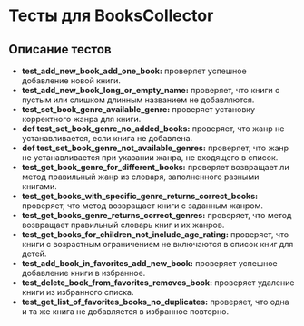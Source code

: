 # Тесты для BooksCollector

## Описание тестов

- **test_add_new_book_add_one_book:** проверяет успешное добавление новой книги.
- **test_add_new_book_long_or_empty_name:** проверяет, что книги с пустым или слишком длинным названием не добавляются.
- **test_set_book_genre_available_genre:** проверяет установку корректного жанра для книги.
- **def test_set_book_genre_no_added_books:** проверяет, что жанр не устанавливается, если книга не добавлена.
- **def test_set_book_genre_not_available_genres:** проверяет, что жанр не устанавливается при указании  жанра, не входящего в список. 
- **test_get_book_genre_for_different_books:** проверяет возвращает ли метод правильный жанр из словаря, заполненного разными книгами.
- **test_get_books_with_specific_genre_returns_correct_books:** проверяет, что метод возвращает книги с заданным жанром.
- **test_get_books_genre_returns_correct_genres:** проверяет, что метод возвращает правильный словарь книг и их жанров.
- **test_get_books_for_children_not_include_age_rating:** проверяет, что книги с возрастным ограничением не включаются в список книг для детей.
- **test_add_book_in_favorites_add_new_book:** проверяет успешное добавление книги в избранное.
- **test_delete_book_from_favorites_removes_book:** проверяет удаление книги из избранного списка.
- **test_get_list_of_favorites_books_no_duplicates:** проверяет, что одна и та же книга не добавляется в избранное повторно.